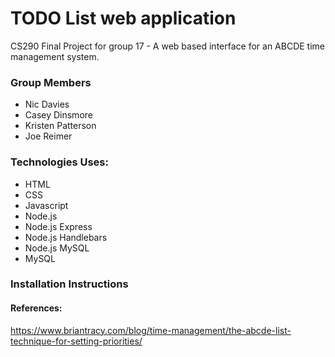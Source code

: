 
# TODO List web application

CS290 Final Project for group 17 - A web based interface for an ABCDE time management system.

### Group Members
* Nic Davies
* Casey Dinsmore
* Kristen Patterson
* Joe Reimer

### Technologies Uses:
* HTML
* CSS
* Javascript
* Node.js
* Node.js Express
* Node.js Handlebars
* Node.js MySQL
* MySQL

### Installation Instructions




#### References:
https://www.briantracy.com/blog/time-management/the-abcde-list-technique-for-setting-priorities/
